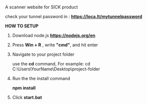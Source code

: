 A scanner website for SICK product

check your tunnel password in : **https://loca.lt/mytunnelpassword**

**HOW TO SETUP**
1. Download node.js **https://nodejs.org/en**
2. Press **Win + R** , write **"cmd"**, and hit enter
3. Navigate to your project folder

      use the **cd** command, For example: cd C:\Users\YourName\Desktop\project-folder
4. Run the the install command
      
      **npm install**
5. Click **start.bat**
